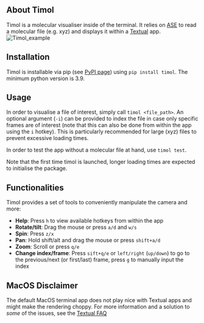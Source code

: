 ## About Timol 

Timol is a molecular visualiser inside of the terminal. It relies on [ASE](https://wiki.fysik.dtu.dk/ase/) to read a molecular file (e.g. xyz) and displays it within a [Textual](https://github.com/textualize/textual/) app. 
![Timol_example](https://github.com/user-attachments/assets/7a90b016-a5ff-4bf6-8fdd-d2106261f61c)

## Installation

Timol is installable via pip (see [PyPI page](https://pypi.org/project/timol)) using `pip install timol`. The minimum python version is 3.9. 

## Usage

In order to visualise a file of interest, simply call `timol <file_path>`. An optional argument (`-i`) can be provided to index the file in case only specific frames are of interest (note that this can also be done from within the app using the `i` hotkey). This is particularly recommended for large (xyz) files to prevent excessive loading times.

In order to test the app without a molecular file at hand, use `timol test`. 

Note that the first time timol is launched, longer loading times are expected to initialise the package. 

## Functionalities

Timol provides a set of tools to conveniently manipulate the camera and more:
- **Help**: Press `h` to view available hotkeys from within the app
- **Rotate/tilt**: Drag the mouse or press `a/d` and `w/s`
- **Spin**: Press `z/x`
- **Pan**: Hold shift/alt and drag the mouse or press `shift+a/d`
- **Zoom**: Scroll or press `q/e`
- **Change index/frame**: Press `sift+q/e` or `left/right` (`up/down`) to go to the previous/next (or first/last) frame, press `g` to manually input the index

## MacOS Disclaimer

The default MacOS terminal app does not play nice with Textual apps and might make the rendering choppy. For more information and a solution to _some_ of the issues, see the [Textual FAQ](https://textual.textualize.io/FAQ/#why-doesnt-textual-look-good-on-macos)
